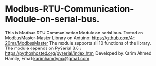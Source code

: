 # Modbus-RTU-Communication-Module-on-serial-bus.

This is Modbus RTU Communication Module on serial bus.
Tested on ModbusMaster-Master Library on Arduino: https://github.com/4-20ma/ModbusMaster
The module supports all 10 functions of the library.
The module depends on PySerial 3.0 : https://pythonhosted.org/pyserial/index.html
Developed by:Karim Ahmed Hamdy, Email:karimhamdymo@gmail.com
